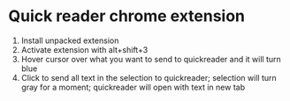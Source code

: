 # Quick reader chrome extension
1) Install unpacked extension
2) Activate extension with alt+shift+3
3) Hover cursor over what you want to send to quickreader and it will turn blue
4) Click to send all text in the selection to quickreader; selection will turn gray for a moment; quickreader will open with text in new tab 